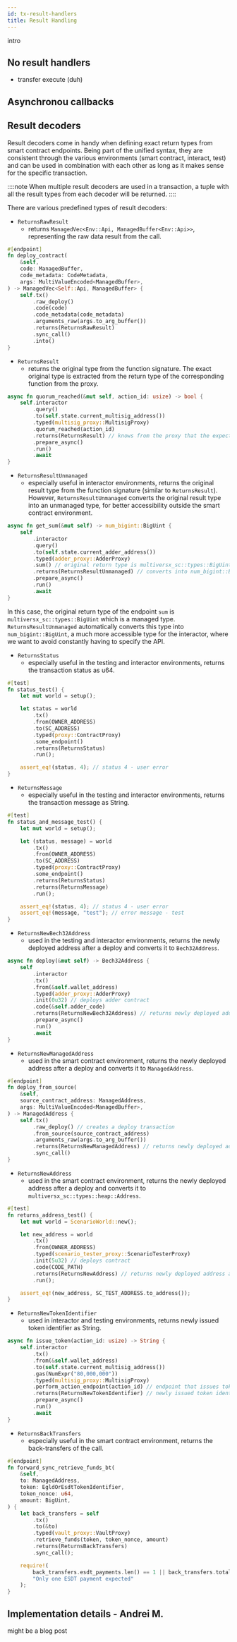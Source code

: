 ```yaml
---
id: tx-result-handlers
title: Result Handling
---
```


[comment]: # (mx-abstract)

intro

[comment]: # (mx-context-auto)

## No result handlers

- transfer execute (duh)

[comment]: # (mx-context-auto)

## Asynchronou callbacks


[comment]: # (mx-context-auto)

## Result decoders

Result decoders come in handy when defining exact return types from smart contract endpoints. Being part of the unified syntax, they are consistent through the various environments (smart contract, interact, test) and can be used in combination with each other as long as it makes sense for the specific transaction. 

::::note
When multiple result decoders are used in a transaction, a tuple with all the result types from each decoder will be returned.
::::

There are various predefined types of result decoders:
- `ReturnsRawResult`
    - returns `ManagedVec<Env::Api, ManagedBuffer<Env::Api>>`, representing the raw data result from the call.

```rust title=contract.rs
#[endpoint]
fn deploy_contract(
    &self,
    code: ManagedBuffer,
    code_metadata: CodeMetadata,
    args: MultiValueEncoded<ManagedBuffer>,
) -> ManagedVec<Self::Api, ManagedBuffer> {
    self.tx()
        .raw_deploy()
        .code(code)
        .code_metadata(code_metadata)
        .arguments_raw(args.to_arg_buffer())
        .returns(ReturnsRawResult)
        .sync_call()
        .into()
}
```

- `ReturnsResult`
    - returns the original type from the function signature. The exact original type is extracted from the return type of the corresponding function from the proxy.

```rust title=interact.rs
async fn quorum_reached(&mut self, action_id: usize) -> bool {
    self.interactor
        .query()
        .to(self.state.current_multisig_address())
        .typed(multisig_proxy::MultisigProxy)
        .quorum_reached(action_id)
        .returns(ReturnsResult) // knows from the proxy that the expected return type is bool
        .prepare_async()
        .run()
        .await
}
```

- `ReturnsResultUnmanaged`
    - especially useful in interactor environments, returns the original result type from the function signature (similar to `ReturnsResult`). However, `ReturnsResultUnmanaged` converts the original result type into an unmanaged type, for better accessibility outside the smart contract environment.

```rust title=interact.rs
async fn get_sum(&mut self) -> num_bigint::BigUint {
    self
        .interactor
        .query()
        .to(self.state.current_adder_address())
        .typed(adder_proxy::AdderProxy)
        .sum() // original return type is multiversx_sc::types::BigUint 
        .returns(ReturnsResultUnmanaged) // converts into num_bigint::BigUint
        .prepare_async()
        .run()
        .await
}
``` 
In this case, the original return type of the endpoint `sum` is `multiversx_sc::types::BigUint` which is a managed type. `ReturnsResultUnmanaged` automatically converts this type into `num_bigint::BigUint`, a much more accessible type for the interactor, where we want to avoid constantly having to specify the API.

- `ReturnsStatus`
    - especially useful in the testing and interactor environments, returns the transaction status as u64.

```rust title=blackbox_test.rs
#[test]
fn status_test() {
    let mut world = setup();

    let status = world
        .tx()
        .from(OWNER_ADDRESS)
        .to(SC_ADDRESS)
        .typed(proxy::ContractProxy)
        .some_endpoint()
        .returns(ReturnsStatus)
        .run();

    assert_eq!(status, 4); // status 4 - user error
}
```

- `ReturnsMessage`
    - especially useful in the testing and interactor environments, returns the transaction message as String.

```rust title=blackbox_test.rs
#[test]
fn status_and_message_test() {
    let mut world = setup();

    let (status, message) = world
        .tx()
        .from(OWNER_ADDRESS)
        .to(SC_ADDRESS)
        .typed(proxy::ContractProxy)
        .some_endpoint()
        .returns(ReturnsStatus)
        .returns(ReturnsMessage)
        .run();

    assert_eq!(status, 4); // status 4 - user error
    assert_eq!(message, "test"); // error message - test
}
```

- `ReturnsNewBech32Address`
    - used in the testing and interactor environments, returns the newly deployed address after a deploy and converts it to `Bech32Address`.

```rust title=interact.rs
async fn deploy(&mut self) -> Bech32Address {
    self
        .interactor
        .tx()
        .from(&self.wallet_address)
        .typed(adder_proxy::AdderProxy)
        .init(0u32) // deploys adder contract
        .code(&self.adder_code)
        .returns(ReturnsNewBech32Address) // returns newly deployed address as Bech32Address
        .prepare_async()
        .run()
        .await
}
```

- `ReturnsNewManagedAddress`
    - used in the smart contract environment, returns the newly deployed address after a deploy and converts it to `ManagedAddress`.

```rust title=contract.rs
#[endpoint]
fn deploy_from_source(
    &self,
    source_contract_address: ManagedAddress,
    args: MultiValueEncoded<ManagedBuffer>,
) -> ManagedAddress {
    self.tx()
        .raw_deploy() // creates a deploy transaction
        .from_source(source_contract_address)
        .arguments_raw(args.to_arg_buffer())
        .returns(ReturnsNewManagedAddress) // returns newly deployed address as ManagedAddress
        .sync_call()
}
```

- `ReturnsNewAddress`
    - used in the smart contract environment, returns the newly deployed address after a deploy and converts it to `multiversx_sc::types::heap::Address`.

```rust title=blackbox_test.rs
#[test]
fn returns_address_test() {
    let mut world = ScenarioWorld::new();

    let new_address = world
        .tx()
        .from(OWNER_ADDRESS)
        .typed(scenario_tester_proxy::ScenarioTesterProxy)
        .init(5u32) // deploys contract
        .code(CODE_PATH)
        .returns(ReturnsNewAddress) // returns newly deployed address as Address
        .run();

    assert_eq!(new_address, SC_TEST_ADDRESS.to_address());
}
```

- `ReturnsNewTokenIdentifier`
    - used in interactor and testing environments, returns newly issued token identifier as String.

```rust title=interact.rs
async fn issue_token(action_id: usize) -> String {
    self.interactor
        .tx()
        .from(&self.wallet_address)
        .to(self.state.current_multisig_address())
        .gas(NumExpr("80,000,000"))
        .typed(multisig_proxy::MultisigProxy)
        .perform_action_endpoint(action_id) // endpoint that issues token
        .returns(ReturnsNewTokenIdentifier) // newly issued token identifier returned as String
        .prepare_async()
        .run()
        .await
}
```

- `ReturnsBackTransfers`
    - especially useful in the smart contract environment, returns the back-transfers of the call.

```rust title=contract.rs
#[endpoint]
fn forward_sync_retrieve_funds_bt(
    &self,
    to: ManagedAddress,
    token: EgldOrEsdtTokenIdentifier,
    token_nonce: u64,
    amount: BigUint,
) {
    let back_transfers = self
        .tx()
        .to(&to)
        .typed(vault_proxy::VaultProxy)
        .retrieve_funds(token, token_nonce, amount)
        .returns(ReturnsBackTransfers)
        .sync_call();

    require!(
        back_transfers.esdt_payments.len() == 1 || back_transfers.total_egld_amount != 0,
        "Only one ESDT payment expected"
    );
}
```


[comment]: # (mx-context-auto)

## Implementation details - Andrei M.

might be a blog post
